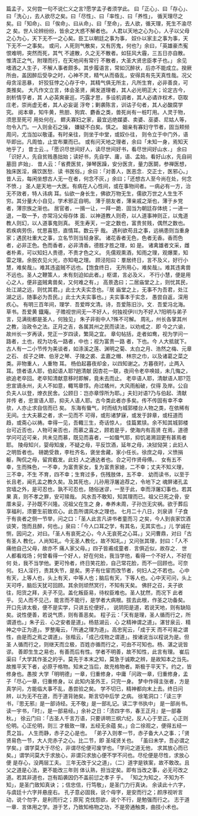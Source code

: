<!-- { "loadSidebar": true } -->
篇孟子，又何尝一句不说仁义之言?愿学孟子者须学此。
曰「正心」、曰「存心」、曰「洗心」，去人欲尽之矣。曰「尽性」、曰「率性」、曰「养性」，
循天理尽之矣。曰「知命」、曰「俟命」、曰从命」、曰「至命」，去人欲，循天理，死生不渝尽之
矣。世人论辨纷纷，皆余之大惑不解者也。
人君以天地之心为心，人子以父母之心为心，天下无不一之心矣。臣工以朝廷之事为事，
奴仆以家主之事为事，天下无不一之事矣。
或问，人死则气散矣，又有厉鬼，何也?」余曰，「英雄豪杰寃恨难明，突然而死，其气
不遽散，久之无不散者。如狂风大霾，三五日亦自散。惟清正之气，附理而行，在天地间有常行
不散者，大圣大贤忠臣孝子也。」
余见嗜酒之人生子，不解人事者颇多。其步履语言，常如沉醉状，后亦不能成立。揆厥
所由，盖因醉后受孕之时，心神不灵，精气从而昏乱，安得具有先天真性哉。况父母贪淫恶暴，
奸狡狂悖之心存于中，其精气俱无所主，凡所生育，必非善良，可类推矣。
大凡作文立言，体会圣贤，阐发道理者，其人必光明正大；论定古今，剖析情亨者，其
人必英爽豪巡，巧露才思，多设机调者，其人必谲诈权术，窃取庄老，崇尚虚无者，其人必妄诞
浮夸；剿袭陈言，训诂子句者，其人必酸腐学究。
阅本章，知牛黄，熊胆、狗宾、麝香之类，兽死尚有一桩叮用。人灵于物，须思至死可
用处何在。
鳏夫寡妇之家，最宜远绝媒婆、卖婆、巫婆、尼姑人等，勿令入门。一入则金石之操，
嫌疑不白矣。慎之。
姻亲有寡妇守节者，固当颊频周问，尤当加以敬谨。有时亲往，则坐于中堂，或奴仆往，
则令立于中门外，语毕即出。凡周恤，止宜布粟而已。
或有问天地之理者，余曰「未知一身，焉知天地乎了」
昔士云．。「愿识尽世间好人，读尽世间好书，看尽世间好山水．」
余曰「识好人，先自贫贱愚拙始；读好书，先自学、庸，语、孟始。看好山水，先自祠墓田
庐始」．
昔人云：「省费医贫，弹琴医躁，安分医贪，量力医鬬，参禅医想，独床医淫，痛饮医愁．读
书医俗。」余曰：「对善人，医恶念．交正士，医邪心。」
昔人云，每闲坐想古人无一在者，何念不灰，」余曰；「还想古人至今尚在处，何念不愤．」
圣人是天地一大医。有病在人心性间，或在事物间者。一病必有一方，治无不效者，特人讳病
耳。仙欲一身长生，佛欲万物无生，儒欲万世之人生生不穷。其分量大小自见，学术邪正自明。
薄于朋友者，薄亲戚之渐也，薄于乡党者，薄宗族之渐也。
居官者，一揖一让，一拜一跪．固当为朝廷存体统；一进一退，一取一予，亦常冯父母存体
面．以神道教人则奇，以人道事神则正，以鬼道教人则幻，以人道事鬼则真。
死生寿天，一定之数也，富贵贫贱，偶然之数也。若疾病劳伤，忧思喜怒，直情耳。数云乎
哉。
遇利欲苟且之事，远祸患则当重身家；遇民社重大之事，立名节则当轻身家。
诸花香者无色，色者无香。香而色者，必非正色。色而香者，必非清香。德胜才胜之理，如
是。
诸禽雄者文采，雌者朴素，可以知妇人贵德，不贵才色之义。
先儒观熏酒，知雨之理，观爆栗，知雷之理。余脱衣见火光，亦知电之理。
顾泾阳曰：羣居终日，言不及义，好行小慧，难矣哉』。难其违盗贼不远也。【饱食终日，
无所用心，难矣哉』。难其违禽兽不远也。圣人之鞭策人，未有刻迫如此者。」枢谓，言必及义，
不行小慧，便是用心之人，便非盗贼禽兽矣，又何难之有，」
高景逸曰；二居庙堂之上，则忧其民，处江湖之远，则忧其君。」此士大夫实念也。『居
庙堂之上，无事不为吾君，处江湖之远，随事必为吾民。」此士大夫实事也。」夫实事本于实念，
愚尝自返，深用疚心。
有明三百年间，理学．吾爱晔文清。诗，吾爱陈旧沙。文．吾爱冯北海。草书。吾爱黄
鐡庵。
子赡视世间无一不好人，何独视伊川为不好人?阳明与弟子言，见满街都是圣人，何独见」
朱子非街中人?殊不可解。
周礼，州长各掌其州之教，治政令之法。正月之吉，各属其州之民而读法，以劝戒之．即
今之六谕，故州长一岁再读，党正一岁四读，繁简之宜。
章句帖括，走者如鸯，视为学问一路者，土也，视为功名一路者，中也；视为富贵一路
者，下也。今
人大抵就下。
古人有一二小节传为美谈者，如涤溪之莲、渊明之菊、太白之月、浩然之梅、元章之石、
叔子之碑、伯牙之琴、子陵之裘、孟嘉之帽、林宗之巾，以及诸葛之菜之类。非物重人，人重物
耳。
杨伯起暮夜却金，以四知谢之。方暮夜时，止两入耳。馈者语人耶，伯起语人耶?趟清献
因杏花一联，夜间令老卒唤妓，未几悔之，欲追老卒回。老卒知清献意移时即解，竟未去而止。
老卒语人耶，清献语人耶?范忠宣谪永州，夫人不如意，輙骂章惇。舟过橘州，大风雨船破，仅得
及岸。公自负夫人以登，燎衣民舍。公顾日：岂亦章惇所为耶。」夫妇对语?乃与伯起、清献并传
者，忠宣语人耶，抑夫人语人耶。古今类此者亦多矣。传不传固有幸不幸欤，人亦止求自信而已
矣。
东海有蜃气，时而结为城郭楼台人物之类，在依稀有无间。士大夫慕之者，求一见而不
可得，或形诸梦寐，或发于辞章，或枉道而趋，或斋心以祷。幸得一见，吾輙三生，奇话惊人，
佳篇累牍。余不知其城郭楼台可近否也，人物可亲否也，而慕之喜之，顾若是乎，使海内有高贤
在焉，道德学问可近可亲，共未见而慕，既见而喜者，一如蜃气耶，抑饥渴溯洄更有甚焉者耶。
陵母知兴，婴母知废，不疑之母，平反饮酒，延年之母，决狱恸哭；此妇人之明哲者也。
磅跪受救，李杜齐名，褒坐舍藏，家小任长。徐庶之母，义愤捐躯，陶侃之母，留宾截发。此妇
人之通达者也。合之可作贤母傅。．
女有五不幸，生而殊色，一不幸，为富贵家女，复为富贵家媳，二不幸；丈夫不知义理，
三不幸，不生
不育，四不幸；生育过多，伤残肢体，五不幸．
幼而读书，以至于长且老，闻孔孟之教久矣。及其死也，儿孙用浮屠追荐之，令地下之
魂屏诸孔孟宫墙之外，是可忍也，孰不可忍也，随俗迷谬，一至于此，幸而浮屠幻事也。若其果
真，则不孝之罪，安可赎哉。
风水吾不敢知，知其理而已。祖父已死之骨，安厝未妥，子孙既不兴隆。况祖父在生之
身，奉养未周，子孙岂无灾祸。欲于葬后享福利，须要生前致欢心。此吾所谓风水之理也。
七月二十八日，刘泉讲「子食于有丧者之侧一节举，问之口：「圣人此言凡讲书者童而习
之矣，今人到丧家饮酒谈笑，饱而且醉，何也。」泉曰：「今人口耳之学，有其名，无其实也。」儿
学诚在恻，因问之，对曰。「圣人有哀死之心，今人无哀死之心耳。」又问曹鼎，对曰「古有圣人
教化，人尚知礼。今无圣人教化，故不知礼。」又问张其理，封曰：「人不痛他自己父母，故亦不
痛人家父母。」四子皆甫成童者．言俱近似，故存之．
世人都看戏场；何曾看得一个好人，好在何处，我当学他，看得一个不好人，不好在何
处，我不当学他。更可怜者，终日笑花脸，自己常花脸，而不一回顾也。可奈何。
妇人淫行，责其失节，是矣。男子有仕宦而改节者，何妇人之不若也。
心中有天，上等人也，头上有天，中等人也；脑后有天，下等人也。心中天可问，头上
天可呼，脑后天犹可回顾。其余则顽然冥行，不知有天矣。
佛肝之召，夫子欲往，阳货之拜，夫子不见。盖化叛臣易，待权臣难也。圣人犹然，而况下
此者乎。
见人而不见己，能言而不能行，是学者大病根。拔去此根，作圣之功备矣。
开口先讲太极，便不是实学，只讲五伦便好。，
说阴阳是道，若说天地，则有缺陷矣。说性便善，若说气质，则有善恶矣。
程子云：「天有是理，圣人循而行之，所谓道也。」朱子云．心之安者是道」。杨慈湖云．心
之精神谓之道」。湛甘泉云．精神之中正为道」。罗整庵云，「所通之理为道」。高忠宪云，「成于天
而不可易之谓性，由是而之焉之谓道」。张楷云，「成己戍物之谓道」。按诸说当以程说为是。但圣
人循而行之，则继天而立极，百姓亦循而行之，可由不可知也。杨、湛之说皆谬。
善即生生之易也，有善而后有性。学者不明善，故不知性，此言有理。
崔后渠曰「大学其作圣之的乎。莫先于本末之知，莫急于诚欺之辨，是故知本之当先。
故推平天下者，必原于格物。知末之当后，故充格物者。斯极于平天下。约之，皆修身也。愚按
大学「明明德」一章，归重修身，中庸「问政一章，归重修身，孟子「尽心一章，归重修身。以
此知内圣外王，只完一身。
梦中作得主张者，方是真学问，方能临大事不乱，愚尝验之矣。
学不切已，精神都向末上去。终日问辨，以为无不在道，而于道背驰矣。斯言切中后学
之病。
徐笔洞口：「读三字书，『思无邪』是一部诗经。无不敬」是一部礼记。读二字书执中」
是一部尚书。读一宇书，「时』，是一部易经。」余补之日：「渍四字书，春王正月』是一部春秋。」
徐云门曰：「古圣人千言万语，只要讲明三纲六纪，反人心于至正。心正则伦明。心正伦明，则三
才极致一理，五经无余蕴
矣。」合二徐观之，便得五经一贯之旨。
人生而静，赤子之心是也。
「弟子入则孝一节，赤子备大人之事．；「贤贤易色一节，大人完赤子之心。比二节，即
圣域贤关也。
「虽曰未学，吾必谓之学矣。」谓学莫大于尽伦，非谓尽伦便可废学也。「学问之道无他，
求其放心而已矣。」谓学问莫大于求放心，非谓只求放心便不学不问也。尽伦便是尽性，求放心便
是存心，没两层工夫。
三年无改于父之道」，（二）道字是铁案，故不敢改。且父之道是心法，更不能改三年则
体认熟，担当定矣。即有当改之事，必无可改之道。若其非道也，岂有蹈袭因仍不盖前愆之孝子
乎。
「知之为知之，不知为不知」，是圣门致知真诀；；信忠信，行笃敬」，是圣门力行真诀。
余读此十六字，与虞廷十六字并悬座右。
孔子意必固我，说个毋字，是安而行之；颜序视听言动，说个勿字，是利而行之；原宪
克伐怨欲，说个不行，是勉强而行之。
志于道一章．言体用之学。游于艺，乃致知格物之功，不是旁通触类，曲技小术也。
